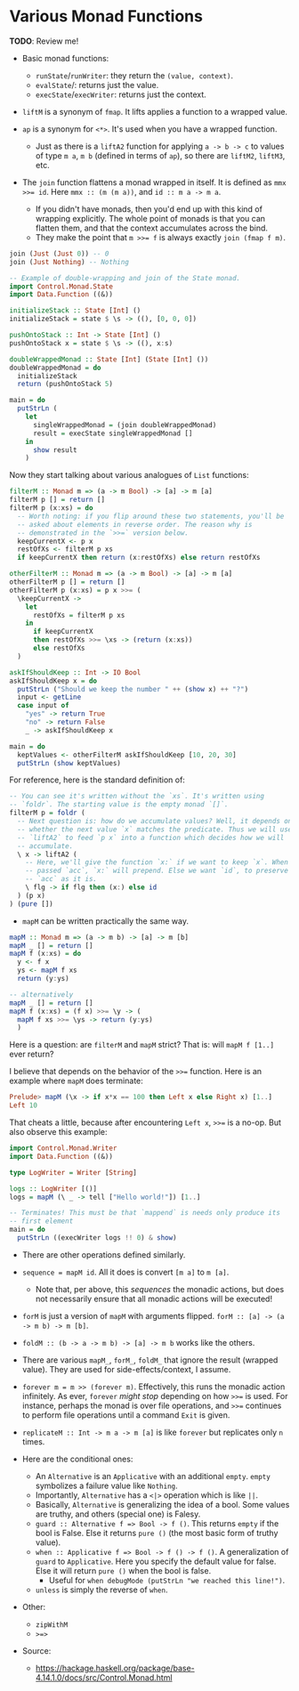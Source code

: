 # Various Monad Functions

**TODO**: Review me!

* Basic monad functions:
  * `runState`/`runWriter`: they return the `(value, context)`.
  * `evalState`/: returns just the value.
  * `execState`/`execWriter`: returns just the context.

* `liftM` is a synonym of `fmap`. It lifts applies a function to a
  wrapped value.
* `ap` is a synonym for `<*>`. It's used when you have a wrapped
  function.
  * Just as there is a `liftA2` function for applying `a -> b -> c` to
    values of type `m a`, `m b` (defined in terms of `ap`), so there are
    `liftM2`, `liftM3`, etc.
* The `join` function flattens a monad wrapped in itself. It is defined
  as `mmx >>= id`. Here `mmx :: (m (m a))`, and `id :: m a -> m a`.
  * If you didn't have monads, then you'd end up with this kind of
    wrapping explicitly. The whole point of monads is that you can
    flatten them, and that the context accumulates across the bind.
  * They make the point that `m >>= f` is always exactly `join (fmap f
    m)`.

```haskell
join (Just (Just 0)) -- 0
join (Just Nothing) -- Nothing

-- Example of double-wrapping and join of the State monad.
import Control.Monad.State
import Data.Function ((&))

initializeStack :: State [Int] ()
initializeStack = state $ \s -> ((), [0, 0, 0])

pushOntoStack :: Int -> State [Int] ()
pushOntoStack x = state $ \s -> ((), x:s)

doubleWrappedMonad :: State [Int] (State [Int] ())
doubleWrappedMonad = do
  initializeStack
  return (pushOntoStack 5)

main = do
  putStrLn (
    let
      singleWrappedMonad = (join doubleWrappedMonad)
      result = execState singleWrappedMonad []
    in
      show result
    )
```

Now they start talking about various analogues of `List` functions:

```haskell
filterM :: Monad m => (a -> m Bool) -> [a] -> m [a]
filterM p [] = return []
filterM p (x:xs) = do
  -- Worth noting: if you flip around these two statements, you'll be
  -- asked about elements in reverse order. The reason why is
  -- demonstrated in the `>>=` version below.
  keepCurrentX <- p x
  restOfXs <- filterM p xs
  if keepCurrentX then return (x:restOfXs) else return restOfXs

otherFilterM :: Monad m => (a -> m Bool) -> [a] -> m [a]
otherFilterM p [] = return []
otherFilterM p (x:xs) = p x >>= (
  \keepCurrentX ->
    let
      restOfXs = filterM p xs
    in
      if keepCurrentX
      then restOfXs >>= \xs -> (return (x:xs))
      else restOfXs
  )

askIfShouldKeep :: Int -> IO Bool
askIfShouldKeep x = do
  putStrLn ("Should we keep the number " ++ (show x) ++ "?")
  input <- getLine
  case input of
    "yes" -> return True
    "no" -> return False
    _ -> askIfShouldKeep x

main = do
  keptValues <- otherFilterM askIfShouldKeep [10, 20, 30]
  putStrLn (show keptValues)
```

For reference, here is the standard definition of:

```haskell
-- You can see it's written without the `xs`. It's written using
-- `foldr`. The starting value is the empty monad `[]`.
filterM p = foldr (
  -- Next question is: how do we accumulate values? Well, it depends on
  -- whether the next value `x` matches the predicate. Thus we will use
  -- `liftA2` to feed `p x` into a function which decides how we will
  -- accumulate.
  \ x -> liftA2 (
    -- Here, we'll give the function `x:` if we want to keep `x`. When
    -- passed `acc`, `x:` will prepend. Else we want `id`, to preserve
    -- `acc` as it is.
    \ flg -> if flg then (x:) else id
  ) (p x)
) (pure [])
```

* `mapM` can be written practically the same way.

```haskell
mapM :: Monad m => (a -> m b) -> [a] -> m [b]
mapM _ [] = return []
mapM f (x:xs) = do
  y <- f x
  ys <- mapM f xs
  return (y:ys)

-- alternatively
mapM _ [] = return []
mapM f (x:xs) = (f x) >>= \y -> (
  mapM f xs >>= \ys -> return (y:ys)
  )
```

Here is a question: are `filterM` and `mapM` strict? That is: will
`mapM f [1..]` ever return?

I believe that depends on the behavior of the `>>=` function. Here is an
example where `mapM` does terminate:

```haskell
Prelude> mapM (\x -> if x*x == 100 then Left x else Right x) [1..]
Left 10
```

That cheats a little, because after encountering `Left x`, `>>=` is a
no-op. But also observe this example:

```haskell
import Control.Monad.Writer
import Data.Function ((&))

type LogWriter = Writer [String]

logs :: LogWriter [()]
logs = mapM (\ _ -> tell ["Hello world!"]) [1..]

-- Terminates! This must be that `mappend` is needs only produce its
-- first element
main = do
  putStrLn ((execWriter logs !! 0) & show)
```

* There are other operations defined similarly.
* `sequence = mapM id`. All it does is convert `[m a]` to `m [a]`.
  * Note that, per above, this *sequences* the monadic actions, but does
    not necessarily ensure that all monadic actions will be executed!
* `forM` is just a version of `mapM` with arguments flipped. `forM ::
  [a] -> (a -> m b) -> m [b]`.
* `foldM :: (b -> a -> m b) -> [a] -> m b` works like the others.
* There are various `mapM_`, `forM_`, `foldM_` that ignore the result
  (wrapped value). They are used for side-effects/context, I assume.
* `forever m = m >> (forever m)`. Effectively, this runs the monadic
  action infinitely. As ever, `forever` *might stop* depending on how
  `>>=` is used. For instance, perhaps the monad is over file
  operations, and `>>=` continues to perform file operations until a
  command `Exit` is given.
* `replicateM :: Int -> m a -> m [a]` is like `forever` but replicates
  only `n` times.

* Here are the conditional ones:
  * An `Alternative` is an `Applicative` with an additional `empty`.
    `empty` symbolizes a failure value like `Nothing`.
  * Importantly, `Alternative` has a `<|>` operation which is like `||`.
  * Basically, `Alternative` is generalizing the idea of a bool. Some
    values are truthy, and others (special one) is Falesy.
  * `guard :: Alternative f => Bool -> f ()`. This returns `empty` if
    the bool is False. Else it returns `pure ()` (the most basic form of
    truthy value).
  * `when :: Applicative f => Bool -> f () -> f ()`. A generalization of
    `guard` to `Applicative`. Here you specify the default value for
    false. Else it will return `pure ()` when the bool is false.
    * Useful for `when debugMode (putStrLn "we reached this line!")`.
  * `unless` is simply the reverse of `when`.

* Other:
  * `zipWithM`
  * `>=>`

* Source:
  * https://hackage.haskell.org/package/base-4.14.1.0/docs/src/Control.Monad.html
